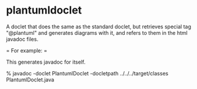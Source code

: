 # plantumldoclet

A doclet that does the same as the standard doclet, but retrieves special tag "@plantuml" and generates diagrams
with it, and refers to them in the html javadoc files.

= For example: =

This generates javadoc for itself.

% javadoc -doclet PlantumlDoclet -docletpath ../../../target/classes  PlantumlDoclet.java


